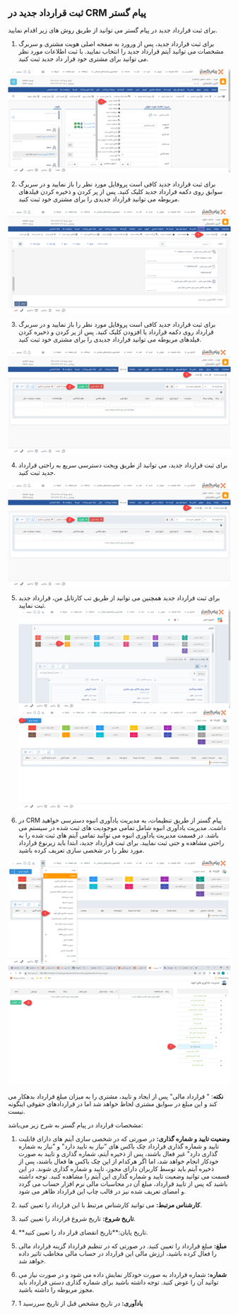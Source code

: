 ## ثبت قرارداد جدید در CRM  پیام گستر
برای ثبت قرارداد جدید در پیام گستر می توانید از طریق روش های زیر اقدام نمایید.
1.	برای ثبت قرارداد جدید، پس از ورورد به صفحه اصلی هویت مشتری و سربرگ مشخصات می توانید آیتم قرارداد جدید را انتخاب نمایید. با ثبت اطلاعات مورد نظر می توانید برای مشتری خود قرار داد جدید ثبت کنید.

![ثبت قرارداد جدید 1](./Contract-Registration1.png)


2.	برای ثبت قرارداد جدید کافی است پروفایل مورد نظر را باز نمایید و در سربرگ سوابق روی دکمه قرارداد جدید کلیک کنید. پس از پر کردن  و ذخیره کردن فیلدهای مربوطه می توانید قرارداد جدیدی را برای مشتری خود ثبت کنید.

![ثبت قرارداد جدید 2](./Contract-Registration2.png)


3.	برای ثبت قرارداد جدید کافی است پروفایل مورد نظر را باز نمایید و در سربرگ قرارداد روی دکمه قرارداد یا افزودن کلیک کنید. پس از پر کردن  و ذخیره کردن فیلدهای مربوطه می توانید قرارداد جدیدی را برای مشتری خود ثبت کنید.

![ثبت قرارداد جدید 3](./Contract-Registration3.png)


4.	برای ثبت قرارداد جدید، می توانید از طریق ویجت دسترسی سریع به راحتی قرارداد جدید ثبت کنید.

![ثبت قرارداد جدید 4](./Contract-Registration4.png)

5.	برای ثبت قرارداد جدید همچنین می توانید از طریق تب کارتابل من، قرارداد جدید ثبت نمایید.
![ثبت قرارداد جدید 5](./Contract-Registration5-1.png)
![ثبت قرارداد جدید 5](./Contract-Registration5-2.png)


6.	در CRM پیام گستر از طریق تنظیمات، به مدیریت یادآوری انبوه دسترسی خواهید داشت. مدیریت یادآوری انبوه شامل تمامی موجودیت های ثبت شده در سیستم می باشد. در قسمت مدیریت یادآوری انبوه می توانید تمامی آیتم های ثبت شده را به راحتی مشاهده و حتی ثبت نمایید. برای ثبت قرارداد جدید، ابتدا باید زیرنوع قرارداد مورد نظر را در شخصی سازی تعریف کرده باشید.

![ثبت قرارداد جدید 6](./Contract-Registration6-1.png)
![ثبت قرارداد جدید 6](./Contract-Registration6-2.png)

**نکته**: " قرارداد مالی" پس از ایجاد و تایید، مشتری را به میزان مبلغ قرارداد بدهکار می کند و این مبلغ در سوابق مشتری لحاظ خواهد شد اما در قراردادهای حقوقی اینگونه نیست.

مشخصات قرارداد در پیام گستر به شرح زیر می‌باشد:

1. **وضعیت تایید و شماره گذاری:** در صورتی که در شخصی سازی آیتم های دارای قابلیت تایید و شماره گذاری قرارداد چک باکس های "نیاز به تایید دارد" و "نیاز به شماره گذاری دارد" غیر فعال باشند، پس از ذخیره آیتم، شماره گذاری و تایید به صورت خودکار انجام خواهد شد، اما اگر هرکدام از این چک باکس ها فعال باشند، پس از ذخیره آیتم باید توسط کاربران دارای مجوز، تایید و شماره گذاری شوند. در این قسمت می توانید وضعیت تایید و شماره گذاری این آیتم را مشاهده کنید. توجه داشته باشید که پس از تایید قرارداد، مبلغ آن در محاسبات مالی نرم افزار حساب می گردد و امضای تعریف شده نیز در قالب چاپ این قرارداد ظاهر می شود.

2. **کارشناس مرتبط:** می توانید کارشناس مرتبط با این قرارداد را تعیین کنید.

3. **تاریخ شروع:** تاریخ شروع قرارداد را تعیین کنید.
4. **تاریخ پایان:**تاریخ انقضای قرار داد را تعیین کنید.
5. **مبلغ:**  مبلغ قرارداد را تعیین کنید. در صورتی که در تنظیم قرارداد گزینه قرارداد مالی را فعال کرده باشید، ارزش مالی این قرارداد در حساب مالی مخاطب تاثیر داده خواهد شد. 
6. **شماره:**  شماره قرارداد به صورت خودکار نمایش داده می شود و در صورت نیاز می توانید آن را عوض کنید. توجه داشته باشید برای شماره گذاری دستی قرارداد باید مجوز مربوطه را داشته باشید.
7. **یادآوری:** در تاریخ مشخص قبل از تاریخ سررسید 
1